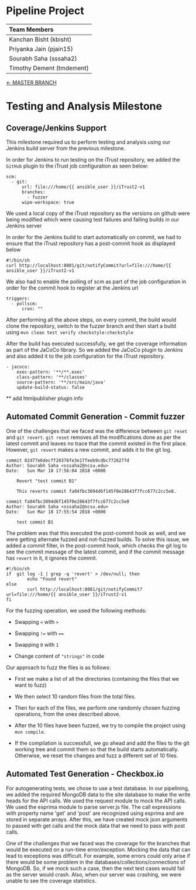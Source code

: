 # Pipeline Project

| **Team Members** |
| :--- |
| Kanchan Bisht (kbisht) |
| Priyanka Jain (pjain15) |
| Sourabh Saha (sssaha2) |
| Timothy Dement (tmdement) |

[&#8592; MASTER BRANCH](https://github.ncsu.edu/tmdement/DEVOPS-PROJECT)

# Testing and Analysis Milestone

## Coverage/Jenkins Support
This milestone required us to perform testing and analysis using our Jenkins build server from the previous milestone.

In order for Jenkins to run testing on the iTrust repository, we added the `GitHub` plugin to the iTrust job configuration as seen below:
```
scm:
  - git:
      url: file:///home/{{ ansible_user }}/iTrust2-v1
      branches:
        - fuzzer
      wipe-workspace: true
```

We used a local copy of the iTrust repository as the versions on github were being modified which were causing test failures and failing builds in our Jenkins server

In order for the Jenkins build to start automatically on commit, we had to ensure that the iTrust repository has a post-commit hook as displayed below
```
#!/bin/sh
curl http://localhost:8081/git/notifyCommit?url=file:///home/{{ ansible_user }}/iTrust2-v1
```

We also had to enable the polling of scm as part of the job configuration in order for the commit hook to register at the Jenkins url
```
triggers:
  - pollscm:
      cron: ""
```

After performing all the above steps, on every commit, the build would clone the repository, switch to the fuzzer branch and then start a build using `mvn clean test verify checkstyle:checkstyle`

After the build has executed successfully, we get the coverage information as part of the JaCoCo library. So we added the JaCoCo plugin to Jenkins and also added it to the job configuration for the iTrust repository.
```
- jacoco:
    exec-pattern: '**/**.exec'
    class-pattern: '**/classes'
    source-pattern: '**/src/main/java'
    update-build-status: false
```

** add htmlpublisher plugin info

## Automated Commit Generation - Commit fuzzer

One of the challenges that we faced was the difference between `git reset` and `git revert`.
`git reset` removes all the modifications done as per the latest commit and leaves no trace that the commit existed in the first place.
However, `git revert` makes a new commit, and adds it to the git log.
```
commit 82d77e6decff20376fe3e17feeb9cdbc7726277d
Author: Sourabh Saha <sssaha2@ncsu.edu>
Date:   Sun Mar 18 17:56:04 2018 +0000

    Revert "test commit B1"

    This reverts commit fa04fbc3094d6f145f0e28643f7fcc677c2cc5e8.

commit fa04fbc3094d6f145f0e28643f7fcc677c2cc5e8
Author: Sourabh Saha <sssaha2@ncsu.edu>
Date:   Sun Mar 18 17:55:54 2018 +0000

    test commit B1
```
The problem was that this executed the post-commit hook as well, and we were getting alternate fuzzed and not-fuzzed builds. To solve this issue, we added a commit filter, in the post-commit hook, which checks the git log to see the commit message of the latest commit, and if the commit message has  `revert` in it, it ignores the commit.
```
#!/bin/sh
if  git log -1 | grep -q 'revert' > /dev/null; then
        echo "Found revert"
else
        curl http://localhost:8081/git/notifyCommit?url=file:///home/{{ ansible_user }}/iTrust2-v1
fi
```

For the fuzzing operation, we used the following methods:
* Swapping `<` with `>`

* Swapping `!=` with `==`

* Swapping `0` with `1`

* Change content of `"strings"` in code

Our approach to fuzz the files is as follows:

* First we make a list of all the directories (containing the files that we want to fuzz)

* We then select 10 random files from the total files.

* Then for each of the files, we perform one randomly chosen fuzzing operations, from the ones described above.

* After the 10 files have been fuzzed, we try to compile the project using `mvn compile`.

* If the compilation is successfull, we go ahead and add the files to the git working tree and commit them so that the build starts automatically. Otherwise, we reset the changes and fuzz a different set of 10 files.

## Automated Test Generation - Checkbox.io

For autogenerating tests, we chose to use a test database. In our pipelining, we added the required MongoDB data to the site database to make the write heads for the API calls. We used the request module to mock the API calls. We used the esprima module to parse server.js file. The call expressions with property name 'get' and 'post' are recognized using esprima and are stored in separate arrays. After this, we have created mock json arguments to passed with get calls and the mock data that we need to pass with post calls. 

One of the challenges that we faced was the coverage for the branches that would be executed on a run-time error/exception. Mocking the data that can lead to exceptions was difficult. For example, some errors could only arise if there would be some problem in the databases/collections/connections of MongoDB. So, if we mock such a case, then the next test cases would fail as the server would crash. Also, when our server was crashing, we were unable to see the coverage statistics.
